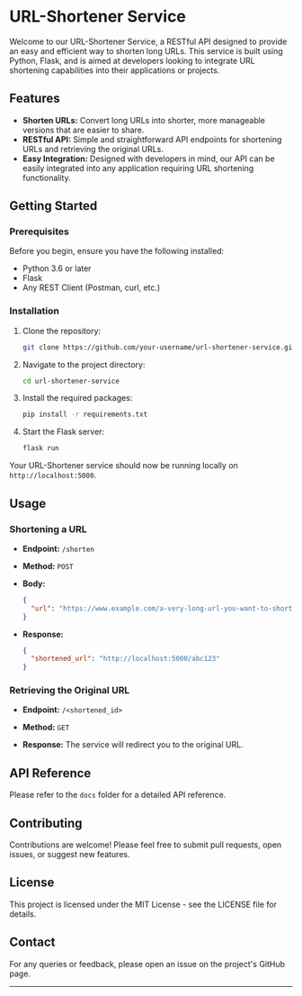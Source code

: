 # URL-Shortener Service

Welcome to our URL-Shortener Service, a RESTful API designed to provide an easy and efficient way to shorten long URLs. This service is built using Python, Flask, and is aimed at developers looking to integrate URL shortening capabilities into their applications or projects.

## Features

- **Shorten URLs:** Convert long URLs into shorter, more manageable versions that are easier to share.
- **RESTful API:** Simple and straightforward API endpoints for shortening URLs and retrieving the original URLs.
- **Easy Integration:** Designed with developers in mind, our API can be easily integrated into any application requiring URL shortening functionality.

## Getting Started

### Prerequisites

Before you begin, ensure you have the following installed:
- Python 3.6 or later
- Flask
- Any REST Client (Postman, curl, etc.)

### Installation

1. Clone the repository:
   ```sh
   git clone https://github.com/your-username/url-shortener-service.git
   ```

2. Navigate to the project directory:
   ```sh
   cd url-shortener-service
   ```

3. Install the required packages:
   ```sh
   pip install -r requirements.txt
   ```

4. Start the Flask server:
   ```sh
   flask run
   ```

Your URL-Shortener service should now be running locally on `http://localhost:5000`.

## Usage

### Shortening a URL

- **Endpoint:** `/shorten`
- **Method:** `POST`
- **Body:**
  ```json
  {
    "url": "https://www.example.com/a-very-long-url-you-want-to-shorten"
  }
  ```

- **Response:**
  ```json
  {
    "shortened_url": "http://localhost:5000/abc123"
  }
  ```

### Retrieving the Original URL

- **Endpoint:** `/<shortened_id>`
- **Method:** `GET`

- **Response:**
  The service will redirect you to the original URL.

## API Reference

Please refer to the `docs` folder for a detailed API reference.

## Contributing

Contributions are welcome! Please feel free to submit pull requests, open issues, or suggest new features.

## License

This project is licensed under the MIT License - see the LICENSE file for details.

## Contact

For any queries or feedback, please open an issue on the project's GitHub page.

---
